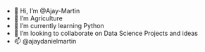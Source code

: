 - 👋 Hi, I’m @Ajay-Martin
- 👀 I’m Agriculture
- 🌱 I’m currently learning Python
- 💞️ I’m looking to collaborate on Data Science Projects and ideas
- 📫  @ajaydanielmartin

<!---
Ajay-Martin/Ajay-Martin is a ✨ special ✨ repository because its `README.md` (this file) appears on your GitHub profile.
You can click the Preview link to take a look at your changes.
--->
